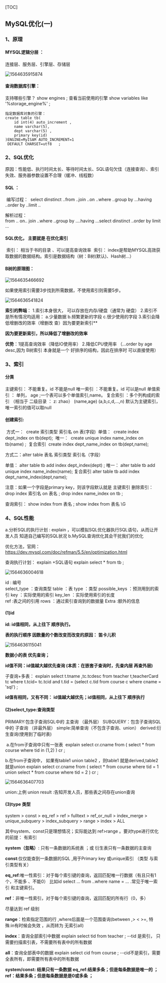 [TOC]

## MySQL优化(一)

### 1、原理

####  MYSQL逻辑分层 ：

连接层、服务层、引擎层、存储层

![1564635915874](Untitled.assets/1564635915874.png)

#### 查询数据库引擎：  

支持哪些引擎？ show engines ;
查看当前使用的引擎   show variables like '%storage_engine%' ;

```mysql
指定数据库对象的引擎：
create table tb(
	id int(4) auto_increment ,
	name varchar(5),
	dept varchar(5) ,
	primary key(id)		
)ENGINE=MyISAM AUTO_INCREMENT=1
 DEFAULT CHARSET=utf8   ;
```
### 2、SQL优化

原因：性能低、执行时间太长、等待时间太长、SQL语句欠佳（连接查询）、索引失效、服务器参数设置不合理（缓冲、线程数）

#### SQL ：

​	编写过程：
​		select dinstinct  ..from  ..join ..on ..where ..group by ...having ..order by ..limit ..

解析过程：			
	from .. on.. join ..where ..group by ....having ...select dinstinct ..order by limit ...

#### SQL优化， 主要就是 在优化索引

​	索引： 相当于书的目录 、可以提高查询效率
​	索引： index是帮助MYSQL高效获取数据的数据结构。索引是数据结构（树：B树(默认)、Hash树...）



#### B树的原理图：

![1564635466692](Untitled.assets/1564635466692.png)

如果使用索引需要3步找到所需数据，不使用索引则需要5步。

![1564636541824](Untitled.assets/1564636541824.png)

**索引的弊端**：
			1.索引本身很大， 可以存放在内存/硬盘（通常为 硬盘）
			2.索引不是所有情况均适用： a.少量数据  b.频繁更新的字段   c.很少使用的字段
			3.索引会降低增删改的效率（增删改  查）因为要更新索引**

**因为要更新索引，所以降低了增删改的效率**

**优势**：1提高查询效率（降低IO使用率）
		      2.降低CPU使用率 （...order by age desc,因为 B树索引 本身就是一个 好排序的结构，因此在排序时  可以直接使用）

### 3、索引

#### 分类

主键索引：  不能重复。id    不能是null
		唯一索引  ：不能重复。id    可以是null
		单值索引  ： 单列， age ;一个表可以多个单值索引,name。
		复合索引  ：多个列构成的索引 （相当于 二级目录 ：  z: zhao）  (name,age)   (a,b,c,d,...,n)
默认为主键索引，唯一索引的值可以取null

#### 创建索引:

​		方式一：
​		create 索引类型  索引名  on 表(字段)
​		单值：
​		create index   dept_index on  tb(dept);
​		唯一：
​		create unique index  name_index on tb(name) ;
​		复合索引
​		create index dept_name_index on tb(dept,name);

方式二：alter table 表名 索引类型  索引名（字段）

单值：
alter table tb add index dept_index(dept) ;
唯一：
alter table tb add unique index name_index(name);
复合索引
alter table tb add index dept_name_index(dept,name);

注意：如果一个字段是primary key，则该字段默认就是 主键索引	
	删除索引：
drop index 索引名 on 表名 ;
drop index name_index on tb ;

查询索引：
show index from 表名 ;
show index from 表名 \G

### 4、SQL性能

a.分析SQL的执行计划  : explain   ，可以模拟SQL优化器执行SQL语句，从而让开发人员 知道自己编写的SQL状况
	b.MySQL查询优化其会干扰我们的优化

优化方法，官网：https://dev.mysql.com/doc/refman/5.5/en/optimization.html

查询执行计划：  explain +SQL语句
		explain  select  * from tb ;

![1564636004618](SQL(一).assets/1564636004618.png)

 id : 编号				
 select_type ：查询类型
 table ：表
 type   ：类型
 possible_keys ：预测用到的索引 
 key  ：实际使用的索引
 key_len ：实际使用索引的长度     
 ref  :表之间的引用
 rows ：通过索引查询到的数据量 
 Extra     :额外的信息

#### (1)id

**id: id值相同，从上往下 顺序执行。**

**表的执行顺序  因数量的个数改变而改变的原因： 笛卡儿积**

![1564636115041](SQL(一).assets/1564636115041.png)

**数据小的表 优先查询；**

**id值不同：id值越大越优先查询 (本质：在嵌套子查询时，先查内层 再查外层)**

子查询+多表： 
explain select t.tname ,tc.tcdesc from teacher t,teacherCard tc where t.tcid= tc.tcid
and t.tid = (select c.tid from course c where cname = 'sql') ;

**id值有相同，又有不同： id值越大越优先；id值相同，从上往下 顺序执行**

#### (2)select_type:查询类型

PRIMARY:包含子查询SQL中的 主查询 （最外层）
SUBQUERY：包含子查询SQL中的 子查询 （非最外层）
simple:简单查询（不包含子查询、union）
derived:衍生查询(使用到了临时表)

​	a.在from子查询中只有一张表
​		explain select  cr.cname 	from ( select * from course where tid in (1,2) ) cr ;

b.在from子查询中， 如果有table1 union table2 ，则table1 就是derived,table2就是union
	explain select  cr.cname 	from ( select * from course where tid = 1  union select * from course where tid = 2 ) cr ;

![1564636407703](SQL(一).assets/1564636407703.png)

union:上例
union result :告知开发人员，那些表之间存在union查询





#### (3)type 类型

system > const > eq_ref > ref > fulltext > ref_or_null > index_merge > unique_subquery > index_subquery > range > index > ALL

其中system、const只是理想情况；实际能达到 ref>range 。要对type进行优化的前提： 有索引

**system（忽略）**: 只有一条数据的系统表 ；或 衍生表只有一条数据的主查询

**const**:仅仅能查到一条数据的SQL ,用于Primary key 或unique索引  （类型 与索引类型有关）

**eq_ref**:唯一性索引：对于每个索引键的查询，返回匹配唯一行数据（有且只有1个，不能多 、不能0）  比如id
select ... from ..where name = ... .常见于唯一索引 和主键索引。

**ref**：非唯一性索引，对于每个索引键的查询，返回匹配的所有行（0，多）

尽量达到 ref 级别

**range**：检索指定范围的行 ,where后面是一个范围查询(between   ,> < >=,     特殊:in有时候会失效 ，从而转为 无索引all)

**index**：查询全部索引中数据
explain select tid from teacher ; --tid 是索引， 只需要扫描索引表，不需要所有表中的所有数据

**all**：查询全部表中的数据
explain select cid from course ;  --cid不是索引，需要全表所有，即需要所有表中的所有数据

**system/const: 结果只有一条数据**
**eq_ref:结果多条；但是每条数据是唯一的 ；**
**ref：结果多条；但是每条数据是是0或多条 ；**







